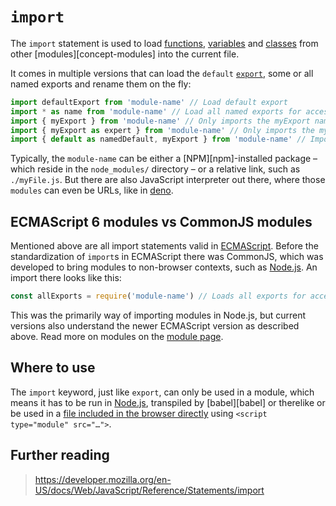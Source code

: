 # `import`

The `import` statement is used to load [functions][concept-function], [variables][concept-variable] and [classes][concept-class] from other [modules][concept-modules] into the current file.

It comes in multiple versions that can load the `default` [`export`][concept-export], some or all named exports and rename them on the fly:

```js
import defaultExport from 'module-name' // Load default export
import * as name from 'module-name' // Load all named exports for access via `name.namedExport`
import { myExport } from 'module-name' // Only imports the myExport named export.
import { myExport as expert } from 'module-name' // Only imports the myExport but aliases it to expert
import { default as namedDefault, myExport } from 'module-name' // Imports the default export as namedDefault, and myExport
```

Typically, the `module-name` can be either a [NPM][npm]-installed package – which reside in the `node_modules/` directory – or a relative link, such as `./myFile.js`. But there are also JavaScript interpreter out there, where those `modules` can even be URLs, like in [deno][deno].

## ECMAScript 6 modules vs CommonJS modules

Mentioned above are all import statements valid in [ECMAScript][ecma-script]. Before the standardization of `import`s in ECMAScript there was CommonJS, which was developed to bring modules to non-browser contexts, such as [Node.js][node-js]. An import there looks like this:

```js
const allExports = require('module-name') // Loads all exports for access via `allExports.namedExport`
```

This was the primarily way of importing modules in Node.js, but current versions also understand the newer ECMAScript version as described above. Read more on modules on the [module page][concept-module].

## Where to use

The `import` keyword, just like `export`, can only be used in a module, which means it has to be run in [Node.js][node-js], transpiled by [babel][babel] or therelike or be used in a [file included in the browser directly][es-modules-in-browser] using `<script type="module" src="…">`.

## Further reading

> https://developer.mozilla.org/en-US/docs/Web/JavaScript/Reference/Statements/import

[concept-function]: https://github.com/exercism/v3/blob/main/reference/concepts/functions.md
[concept-variable]: https://github.com/exercism/v3/blob/main/reference/concepts/variables.md
[concept-class]: https://github.com/exercism/v3/blob/main/reference/concepts/classes.md
[concept-module]: ../info/modules.md
[concept-export]: ./export.md
[deno]: https://deno.land
[node-js]: https://nodejs.org/
[es-modules-in-browser]: https://jakearchibald.com/2017/es-modules-in-browsers/
[ecma-script]: https://ecma-international.org/ecma-262/6.0/
